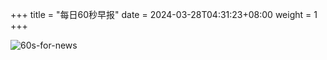 +++
title = "每日60秒早报"
date = 2024-03-28T04:31:23+08:00
weight = 1
+++

![60s-for-news](/img/zaobao/zaobao.png "由 ALAPI 提供支持")
